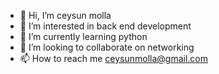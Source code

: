 - 👋 Hi, I’m ceysun molla
- 👀 I’m interested in back end development
- 🌱 I’m currently learning python
- 💞️ I’m looking to collaborate on networking
- 📫 How to reach me ceysunmolla@gmail.com

<!---
delicey/delicey is a ✨ special ✨ repository because its `README.md` (this file) appears on your GitHub profile.
You can click the Preview link to take a look at your changes.
--->
